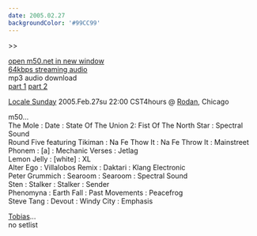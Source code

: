 ```yaml
---
date: 2005.02.27
backgroundColor: '#99CC99'
---
```


\>>

[open m50.net in new window  
](http://m50.net/)[64kbps streaming audio](http://m50.net/streamed/2005.02.27\(64\).ra)  
mp3 audio download  
[part 1](http://m50.net/streamed/2005.02.27pt1\(64\).mp3) [part 2](http://m50.net/streamed/2005.02.27pt2\(64\).mp3)

[Locale Sunday](http://www.localeevents.com/) 2005.Feb.27su 22:00 CST4hours @ [Rodan](http://www.rodan.ws/), Chicago  

m50...  
The Mole : Date : State Of The Union 2: Fist Of The North Star : Spectral Sound  
Round Five featuring Tikiman : Na Fe Thow It : Na Fe Throw It : Mainstreet  
Phonem : \[a\] : Mechanic Verses : Jetlag  
Lemon Jelly : \[white\] : XL  
Alter Ego : Villalobos Remix : Daktari : Klang Electronic  
Peter Grummich : Searoom : Searoom : Spectral Sound  
Sten : Stalker : Stalker : Sender  
Phenomyna : Earth Fall : Past Movements : Peacefrog  
Steve Tang : Devout : Windy City : Emphasis  

[Tobias](http://www.lovetobias.com/)...  
no setlist